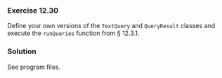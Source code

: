 ### Exercise 12.30

Define your own versions of the `TextQuery` and `QueryResult` classes and
execute the `runQueries` function from &sect; 12.3.1.

### Solution

See program files.
